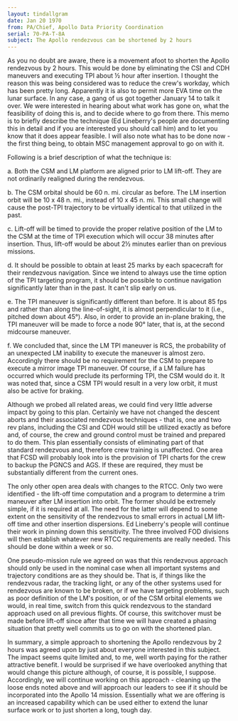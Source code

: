 ```yaml
---
layout: tindallgram
date: Jan 20 1970
from: PA/Chief, Apollo Data Priority Coordination
serial: 70-PA-T-8A
subject: The Apollo rendezvous can be shortened by 2 hours
---
```

As you no doubt are aware, there is a movement afoot to shorten the Apollo
rendezvous by 2 hours. This would be done by eliminating the CSI and CDH
maneuvers and executing TPI about ½ hour after insertion. I thought the reason
this was being considered was to reduce the crew's workday, which has been
pretty long. Apparently it is also to permit more EVA time on the lunar surface.
In any case, a gang of us got together January 14 to talk it over. We were
interested in hearing about what work has gone on, what the feasibility of doing
this is, and to decide where to go from there. This memo is to briefly describe
the technique (Ed Lineberry's people are documenting this in detail and if you
are interested you should call him) and to let you know that it does appear
feasible. I will also note what has to be done now - the first thing being, to
obtain MSC management approval to go on with it.

Following is a brief description of what the technique is:

a. Both the CSM and LM platform are aligned prior to LM lift-off. They are not
ordinarily realigned during the rendezvous.

b. The CSM orbital should be 60 n. mi. circular as before. The LM insertion
orbit will be 10 x 48 n. mi., instead of 10 x 45 n. mi. This small change will
cause the post-TPI trajectory to be virtually identical to that utilized in the
past.

c. Lift-off will be timed to provide the proper relative position of the LM to
the CSM at the time of TPI execution which will occur 38 minutes after
insertion. Thus, lift-off would be about 2½ minutes earlier than on previous
missions.

d. It should be possible to obtain at least 25 marks by each spacecraft for
their rendezvous navigation. Since we intend to always use the time option of
the TPI targeting program, it should be possible to continue navigation
significantly later than in the past. It can't slip early on us.

e. The TPI maneuver is significantly different than before. It is about 85 fps
and rather than along the line-of-sight, it is almost perpendicular to it (i.e.,
pitched down about 45°). Also, in order to provide an in-plane braking, the TPI
maneuver will be made to force a node 90° later, that is, at the second
midcourse maneuver.

f. We concluded that, since the LM TPI maneuver is RCS, the probability of an
unexpected LM inability to execute the maneuver is almost zero. Accordingly
there should be no requirement for the CSM to prepare to execute a mirror image
TPI maneuver. Of course, if a LM failure has occurred which would preclude its
performing TPI, the CSM would do it. It was noted that, since a CSM TPI would
result in a very low orbit, it must also be active for braking.

Although we probed all related areas, we could find very little adverse impact
by going to this plan. Certainly we have not changed the descent aborts and
their associated rendezvous techniques - that is, one and two rev plans,
including the CSI and CDH would still be utilized exactly as before and, of
course, the crew and ground control must be trained and prepared to do them.
This plan essentially consists of eliminating part of that standard rendezvous
and, therefore crew training is unaffected. One area that FCSD will probably
look into is the provision of TPI charts for the crew to backup the PGNCS and
AGS. If these are required, they must be substantially different from the
current ones.

The only other open area deals with changes to the RTCC. Only two were
identified - the lift-off time computation and a program to determine a trim
maneuver after LM insertion into orbit. The former should be extremely simple,
if it is required at all. The need for the latter will depend to some extent on
the sensitivity of the rendezvous to small errors in actual LM lift-off time and
other insertion dispersions. Ed Lineberry's people will continue their work in
pinning down this sensitivity. The three involved FOD divisions will then
establish whatever new RTCC requirements are really needed. This should be done
within a week or so.

One pseudo-mission rule we agreed on was that this rendezvous approach should
only be used in the nominal case when all important systems and trajectory
conditions are as they should be. That is, if things like the rendezvous radar,
the tracking light, or any of the other systems used for rendezvous are known to
be broken, or if we have targeting problems, such as poor definition of the LM's
position, or of the CSM orbital elements we would, in real time, switch from
this quick rendezvous to the standard approach used on all previous flights. Of
course, this switchover must be made before lift-off since after that time we
will have created a phasing situation that pretty well commits us to go on with
the shortened plan.

In summary, a simple approach to shortening the Apollo rendezvous by 2 hours was
agreed upon by just about everyone interested in this subject. The impact seems
quite limited and, to me, well worth paying for the rather attractive benefit. I
would be surprised if we have overlooked anything that would change this picture
although, of course, it is possible, I suppose. Accordingly, we will continue
working on this approach - cleaning up the loose ends noted above and will
approach our leaders to see if it should be incorporated into the Apollo 14
mission. Essentially what we are offering is an increased capability which can
be used either to extend the lunar surface work or to just shorten a long, tough
day.
